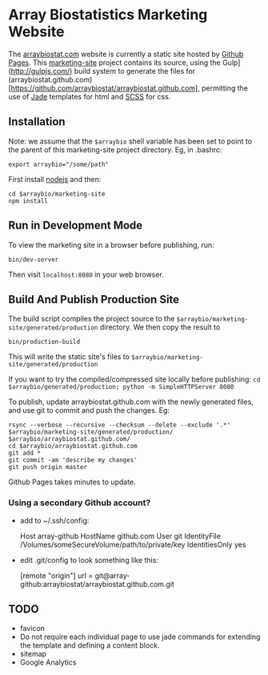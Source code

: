 # Array Biostatistics Marketing Website

The [arraybiostat.com](http://arraybiostat.com) website is currently a static site hosted by [Github Pages](https://pages.github.com/). 
This [marketing-site](https://github.com/arraybiostat/marketing-site) project contains its source, using the Gulp](http://gulpjs.com/) 
build system to generate the files for (arraybiostat.github.com)[https://github.com/arraybiostat/arraybiostat.github.com],
permitting the use of [Jade](http://jade-lang.com/) templates for html and [SCSS](http://sass-lang.com/) for css. 
                       

## Installation

Note: we assume that the `$arraybio` shell variable has been set to point to the parent of this marketing-site project directory. Eg, in .bashrc:

    export arraybio="/some/path"


First install [nodejs](https://nodejs.org/) and then:

    cd $arraybio/marketing-site
    npm install
  


## Run in Development Mode

To view the marketing site in a browser before publishing, run: 

    bin/dev-server


Then visit `localhost:8080` in your web browser.


 
## Build And Publish Production Site

The build script compiles the project source to the `$arraybio/marketing-site/generated/production` directory. We then copy the result
to  

    bin/production-build
    

This will write the static site's files to `$arraybio/marketing-site/generated/production`


If you want to try the compiled/compressed site locally before publishing: `cd $arraybio/generated/production; python -m SimpleHTTPServer 8080`


To publish, update arraybiostat.github.com with the newly generated files, and use git to commit and push the changes. Eg: 

    rsync --verbose --recursive --checksum --delete --exclude '.*' $arraybio/marketing-site/generated/production/ $arraybio/arraybiostat.github.com/ 
    cd $arraybio/arraybiostat.github.com
    git add *
    git commit -am 'describe my changes'
    git push origin master
   

Github Pages takes minutes to update.


### Using a secondary Github account?

* add to ~/.ssh/config:

    Host array-github
         HostName github.com
         User git
         IdentityFile /Volumes/someSecureVolume/path/to/private/key
         IdentitiesOnly yes


* edit .git/config to look something like this:

    [remote "origin"]
      url = git@array-github:arraybiostat/arraybiostat.github.com.git


## TODO

* favicon
* Do not require each individual page to use jade commands for extending the template and defining a content block.
* sitemap
* Google Analytics
